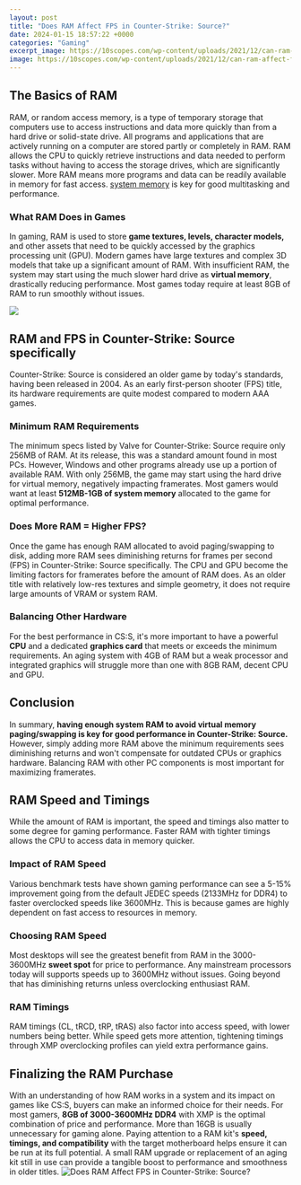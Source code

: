 ```yaml
---
layout: post
title: "Does RAM Affect FPS in Counter-Strike: Source?"
date: 2024-01-15 18:57:22 +0000
categories: "Gaming"
excerpt_image: https://10scopes.com/wp-content/uploads/2021/12/can-ram-affect-fps.jpg
image: https://10scopes.com/wp-content/uploads/2021/12/can-ram-affect-fps.jpg
---
```


## The Basics of RAM
RAM, or random access memory, is a type of temporary storage that computers use to access instructions and data more quickly than from a hard drive or solid-state drive. All programs and applications that are actively running on a computer are stored partly or completely in RAM. 
RAM allows the CPU to quickly retrieve instructions and data needed to perform tasks without having to access the storage drives, which are significantly slower. More RAM means more programs and data can be readily available in memory for fast access. [system memory](https://yt.io.vn/collection/abston) is key for good multitasking and performance.
### What RAM Does in Games
In gaming, RAM is used to store **game textures, levels, character models,** and other assets that need to be quickly accessed by the graphics processing unit (GPU). Modern games have large textures and complex 3D models that take up a significant amount of RAM. 
With insufficient RAM, the system may start using the much slower hard drive as **virtual memory**, drastically reducing performance. Most games today require at least 8GB of RAM to run smoothly without issues.

![](https://xiledsyndicate.com/wp-content/uploads/2022/10/does-ram-affect-cs-go-fps.jpg)
## RAM and FPS in Counter-Strike: Source specifically
Counter-Strike: Source is considered an older game by today's standards, having been released in 2004. As an early first-person shooter (FPS) title, its hardware requirements are quite modest compared to modern AAA games.
### Minimum RAM Requirements
The minimum specs listed by Valve for Counter-Strike: Source require only 256MB of RAM. At its release, this was a standard amount found in most PCs. However, Windows and other programs already use up a portion of available RAM.
With only 256MB, the game may start using the hard drive for virtual memory, negatively impacting framerates. Most gamers would want at least **512MB-1GB of system memory** allocated to the game for optimal performance.
### Does More RAM = Higher FPS?
Once the game has enough RAM allocated to avoid paging/swapping to disk, adding more RAM sees diminishing returns for frames per second (FPS) in Counter-Strike: Source specifically. 
The CPU and GPU become the limiting factors for framerates before the amount of RAM does. As an older title with relatively low-res textures and simple geometry, it does not require large amounts of VRAM or system RAM.
### Balancing Other Hardware
For the best performance in CS:S, it's more important to have a powerful **CPU** and a dedicated **graphics card** that meets or exceeds the minimum requirements. An aging system with 4GB of RAM but a weak processor and integrated graphics will struggle more than one with 8GB RAM, decent CPU and GPU.
## Conclusion
In summary, **having enough system RAM to avoid virtual memory paging/swapping is key for good performance in Counter-Strike: Source.** However, simply adding more RAM above the minimum requirements sees diminishing returns and won't compensate for outdated CPUs or graphics hardware. Balancing RAM with other PC components is most important for maximizing framerates.
## RAM Speed and Timings
While the amount of RAM is important, the speed and timings also matter to some degree for gaming performance. Faster RAM with tighter timings allows the CPU to access data in memory quicker.
### Impact of RAM Speed
Various benchmark tests have shown gaming performance can see a 5-15% improvement going from the default JEDEC speeds (2133MHz for DDR4) to faster overclocked speeds like 3600MHz. This is because games are highly dependent on fast access to resources in memory.
### Choosing RAM Speed
Most desktops will see the greatest benefit from RAM in the 3000-3600MHz **sweet spot** for price to performance. Any mainstream processors today will supports speeds up to 3600MHz without issues. Going beyond that has diminishing returns unless overclocking enthusiast RAM.
### RAM Timings 
RAM timings (CL, tRCD, tRP, tRAS) also factor into access speed, with lower numbers being better. While speed gets more attention, tightening timings through XMP overclocking profiles can yield extra performance gains.
## Finalizing the RAM Purchase
With an understanding of how RAM works in a system and its impact on games like CS:S, buyers can make an informed choice for their needs. For most gamers, **8GB of 3000-3600MHz DDR4** with XMP is the optimal combination of price and performance. More than 16GB is usually unnecessary for gaming alone.
Paying attention to a RAM kit's **speed, timings, and compatibility** with the target motherboard helps ensure it can be run at its full potential. A small RAM upgrade or replacement of an aging kit still in use can provide a tangible boost to performance and smoothness in older titles.
![Does RAM Affect FPS in Counter-Strike: Source?](https://10scopes.com/wp-content/uploads/2021/12/can-ram-affect-fps.jpg)